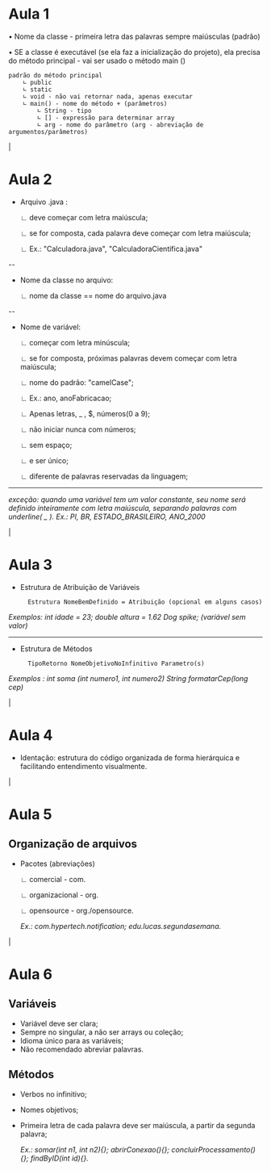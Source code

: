 # Aula 1

•  Nome da classe - primeira letra das palavras sempre maiúsculas (padrão)
       
• SE a classe é executável (se ela faz a inicialização do projeto), ela precisa do método principal - vai ser usado o método main ()


    padrão do método principal
        ∟ public
        ∟ static
        ∟ void - não vai retornar nada, apenas executar
        ∟ main() - nome do método + (parâmetros)
            ∟ String - tipo
            ∟ [] - expressão para determinar array
            ∟ arg - nome do parâmetro (arg - abreviação de argumentos/parâmetros)
|
# Aula 2

- Arquivo .java :

    ∟ deve começar com letra maiúscula;
        
    ∟ se for composta, cada palavra deve começar com letra maiúscula;
        
    ∟ Ex.: "Calculadora.java", "CalculadoraCientifica.java"

--

- Nome da classe no arquivo:

    ∟ nome da classe == nome do arquivo.java

--
    
- Nome de variável:
   
    ∟ começar com letra minúscula;

    ∟ se for composta, próximas palavras devem começar com letra maiúscula;

    ∟ nome do padrão: "camelCase";

    ∟ Ex.: ano, anoFabricacao;
    
    ∟ Apenas letras, _ , $, números(0 a 9);

    ∟ não iniciar nunca com números;

    ∟ sem espaço;

    ∟ e ser único;

    ∟ diferente de palavras reservadas da linguagem;

---------------------------------------------------------------

*exceção: quando uma variável tem um valor constante, seu nome será definido inteiramente com letra maiúscula, separando palavras com underline( _ ). Ex.: PI, BR, ESTADO_BRASILEIRO, ANO_2000*

|
# Aula 3

- Estrutura de Atribuição de Variáveis

        Estrutura NomeBemDefinido = Atribuição (opcional em alguns casos)

*Exemplos:  int idade = 23;
            double altura = 1.62
            Dog spike; (variável sem valor)*

--------------------------------------------
- Estrutura de Métodos

        TipoRetorno NomeObjetivoNoInfinitivo Parametro(s)

*Exemplos : int soma (int numero1, int numero2)
            String formatarCep(long cep)*

|

# Aula 4

- Identação: estrutura do código organizada de forma hierárquica e facilitando entendimento visualmente.

|

# Aula 5 

## Organização de arquivos

- Pacotes (abreviações)

    ∟ comercial - com. 
    
    ∟ organizacional - org.

    ∟ opensource - org./opensource.

    *Ex.: com.hypertech.notification;
          edu.lucas.segundasemana.*

|

# Aula 6

## Variáveis
- Variável deve ser clara;
- Sempre no singular, a não ser arrays ou coleção;
- Idioma único para as variáveis;
- Não recomendado abreviar palavras.

## Métodos
- Verbos no infinitivo;
- Nomes objetivos;
- Primeira letra de cada palavra deve ser maiúscula, a partir da segunda palavra;

    *Ex.: somar(int n1, int n2){}; abrirConexao(){}; concluirProcessamento(){}; findByID(int id){}.*